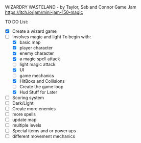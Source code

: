 WIZARDRY WASTELAND - by Taylor, Seb and Connor
Game Jam https://itch.io/jam/mini-jam-150-magic


TO DO List:
- [x] Create a wizard game
- [ ] Involves magic and light
To begin with:
  - [x] basic map
  - [x] player character
  - [x] enemy character
  - [x] a magic spell attack
  - [ ] light magic attack
  - [x] UI
  - [ ] game mechanics
  - [x] HitBoxs and Collisions
  - [ ] Create the game loop
  - [x] Hud
Stuff for Later  
- [ ] Scoring system
- [ ] Dark/Light
- [ ] Create more enemies
- [ ] more spells
- [ ] update map
- [ ] multiple levels
- [ ] Special items and or power ups
- [ ] different movement mechanics